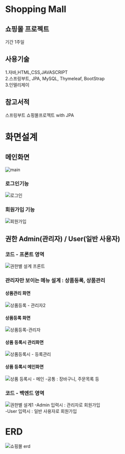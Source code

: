 # Shopping Mall

## 쇼핑몰 프로젝트
기간 1주일

## 사용기술
1.자바,HTML,CSS,JAVASCRIPT<br>
2.스프링부트, JPA, MySQL, Thymeleaf, BootStrap<br>
3.인텔리제이

## 참고서적
스프링부트 쇼핑몰프로젝트 with JPA

# 화면설계
## 메인화면
![main](https://user-images.githubusercontent.com/96603612/208228230-15486356-901d-4816-a4c2-97bdbd512b72.png)

### 로그인기능
![로그인](https://user-images.githubusercontent.com/96603612/208228356-8074e82f-a231-4a25-8bff-5ebadb9fd7b6.png)

### 회원가입 기능
![회원가입](https://user-images.githubusercontent.com/96603612/208228357-ed014cab-243b-4861-8342-a6e65c3cf93c.png)

## 권한 Admin(관리자) / User(일반 사용자)
### 코드 - 프론트 영역 
![권한별 설계 프론트](https://user-images.githubusercontent.com/96603612/208228469-fe648233-7bda-43c9-82d5-b3c484f275ae.png)<br>
### 관리자만 보이는 메뉴 설계 : 상품등록, 상품관리<br>
#### 상품관리 화면
![상품등록 - 관리자2](https://user-images.githubusercontent.com/96603612/208228786-ff64c853-f0d3-43aa-ab81-e17183c757b3.png)<br>
#### 상품등록 화면
![상품등록-관리자](https://user-images.githubusercontent.com/96603612/208228787-007076d9-db9d-4846-9231-f683cda04b04.png)<br>
#### 상품 등록시 관리화면
![상품등록시 - 등록관리](https://user-images.githubusercontent.com/96603612/208228788-c2eba6b8-9066-4836-a9dc-777e84b75199.png)<br>
#### 상품 등록시 메인화면

![상품 등록시 - 메인](https://user-images.githubusercontent.com/96603612/208228784-f7499924-414f-49cc-bca9-db114e779bc7.png)
-공통 : 장바구니, 주문목록 등
### 코드 - 백엔드 영역
![권한별 설계1](https://user-images.githubusercontent.com/96603612/208228472-8cfb0c25-07dc-4bfe-bce1-e8de90861acf.png)
-Admin 입력시 : 관리자로 회원가입<br>
-User 입력시 : 일반 사용자로 회원가입 

# ERD
![쇼핑몰 erd](https://user-images.githubusercontent.com/96603612/208227946-d9ccbd24-2b8a-4e16-b764-1b47ac980d88.png)

